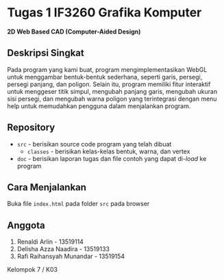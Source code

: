 # Tugas 1 IF3260 Grafika Komputer
**2D Web Based CAD (Computer-Aided Design)**

## Deskripsi Singkat
Pada program yang kami buat, program mengimplementasikan WebGL untuk menggambar bentuk-bentuk sederhana, seperti garis, persegi, persegi panjang, dan poligon. Selain itu, program memiliki fitur interaktif untuk menggeser titik simpul, mengubah panjang garis, mengubah ukuran sisi persegi, dan mengubah warna poligon yang terintegrasi dengan menu help untuk memudahkan pengguna dalam menjalankan program.

## Repository
- `src` - berisikan source code program yang telah dibuat
    - `classes` - berisikan kelas-kelas bentuk, warna, dan vertex
- `doc` - berisikan laporan tugas dan file contoh yang dapat di-*load* ke program

## Cara Menjalankan
Buka file `index.html` pada folder `src` pada browser
## Anggota
1. Renaldi Arlin - 13519114
2. Delisha Azza Naadira - 13519133
3. Rafi Raihansyah Munandar - 13519154

Kelompok 7 / K03
